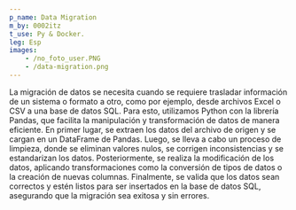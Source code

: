 ```yaml
---
p_name: Data Migration
m_by: 0002itz
t_use: Py & Docker.
leg: Esp
images:
    - /no_foto_user.PNG
    - /data-migration.png
---
```


La migración de datos se necesita cuando se requiere trasladar información de un sistema o formato a otro, como por ejemplo, desde archivos Excel o CSV a una base de datos SQL. Para esto, utilizamos Python con la librería Pandas, que facilita la manipulación y transformación de datos de manera eficiente. En primer lugar, se extraen los datos del archivo de origen y se cargan en un DataFrame de Pandas. Luego, se lleva a cabo un proceso de limpieza, donde se eliminan valores nulos, se corrigen inconsistencias y se estandarizan los datos. Posteriormente, se realiza la modificación de los datos, aplicando transformaciones como la conversión de tipos de datos o la creación de nuevas columnas. Finalmente, se valida que los datos sean correctos y estén listos para ser insertados en la base de datos SQL, asegurando que la migración sea exitosa y sin errores.

